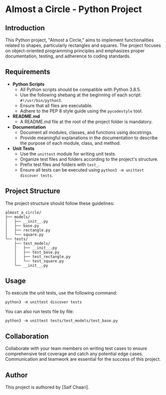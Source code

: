 # Almost a Circle - Python Project

## Introduction
This Python project, "Almost a Circle," aims to implement functionalities related to shapes, particularly rectangles and squares. The project focuses on object-oriented programming principles and emphasizes proper documentation, testing, and adherence to coding standards.

## Requirements
- **Python Scripts**
  - All Python scripts should be compatible with Python 3.8.5.
  - Use the following shebang at the beginning of each script: `#!/usr/bin/python3`.
  - Ensure that all files are executable.
  - Adhere to the PEP 8 style guide using the `pycodestyle` tool.
- **README.md**
  - A README.md file at the root of the project folder is mandatory.
- **Documentation**
  - Document all modules, classes, and functions using docstrings.
  - Provide meaningful explanations in the documentation to describe the purpose of each module, class, and method.
- **Unit Tests**
  - Use the `unittest` module for writing unit tests.
  - Organize test files and folders according to the project's structure.
  - Prefix test files and folders with `test_`.
  - Ensure all tests can be executed using `python3 -m unittest discover tests`.

## Project Structure
The project structure should follow these guidelines:
```
almost_a_circle/
├── models/
│   ├── __init__.py
│   ├── base.py
│   ├── rectangle.py
│   └── square.py
└── tests/
    ├── test_models/
    │   ├── __init__.py
    │   ├── test_base.py
    │   ├── test_rectangle.py
    │   └── test_square.py
    └── __init__.py
```

## Usage
To execute the unit tests, use the following command:
```
python3 -m unittest discover tests
```
You can also run tests file by file:
```
python3 -m unittest tests/test_models/test_base.py
```

## Collaboration
Collaborate with your team members on writing test cases to ensure comprehensive test coverage and catch any potential edge cases. Communication and teamwork are essential for the success of this project.

## Author
This project is authored by [Saif Chaari].
